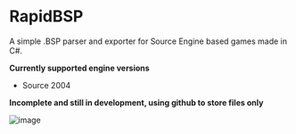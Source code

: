 # RapidBSP
A simple .BSP parser and exporter for Source Engine based games made in C#.

__Currently supported engine versions__
- Source 2004

**Incomplete and still in development, using github to store files only**

![image](https://media.discordapp.net/attachments/630277945507708928/1008914612722335795/unknown.png?width=968&height=559)
